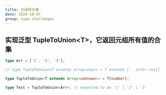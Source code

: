 ```yaml
---
title: 元组转合集
date: 2020-10-07
group: type-challenges
---
```


## 实现泛型 TupleToUnion\<T>，它返回元组所有值的合集

```typescript
type Arr = ['1', '2', '3'];

// type TupleToUnion<T extends Array<any>> = T extends [...infer rest] ? rest[number] : never;

type TupleToUnion<T extends Array<unknown>> = T[number];

type Test = TupleToUnion<Arr>; // expected to be '1' | '2' | '3'
```
